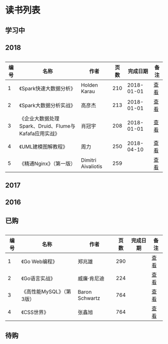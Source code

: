 # 读书列表

## 学习中


## 2018

###### 

|编号	|名称					|作者	|页数	|完成日期		|备注				|
|-------|-----------------------|-------|-------|-----------|-------------------|
|1 		|《Spark快速大数据分析》|Holden Karau|210|2018-01-01|[查看](https://item.jd.com/11782888.html)|
|2 		|《Spark大数据分析实战》|高彦杰|213|2018-01-01|[查看](https://item.jd.com/11860186.html)|
|3 		|《企业大数据处理 Spark、Druid、Flume与Kafafa应用实战》|肖冠宇	|208|2018-01-01|[查看](https://item.jd.com/12189211.html)|
|4 		|《UML建模图解教程》|周力|250|2018-04-10|[查看](https://item.jd.com/22725809821.html)|
|5 		|《精通Nginx》（第一版）|Dimitri Aivaliotis|259||[查看](https://item.jd.com/11657084.html)|


## 2017


## 2016


## 已购

###### 

|编号	|名称					|作者	|页数	|完成日期		|备注				|
|-------|-----------------------|-------|-------|-----------|-------------------|
|1 		|《Go Web编程》|郑兆雄|290||[查看](https://item.jd.com/12252845.html)|
|2 		|《Go语言实战》|威廉·肯尼迪|224||[查看](https://item.jd.com/12136974.html)|
|3 		|《高性能MySQL》（第3版）|Baron Schwartz|764||[查看](https://item.jd.com/11220393.html)|
|4 		|《CSS世界》|张鑫旭|764||[查看](https://item.jd.com/12262251.html)|


## 待购



